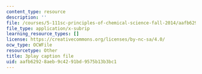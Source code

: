 ```yaml
---
content_type: resource
description: ''
file: /courses/5-111sc-principles-of-chemical-science-fall-2014/aafb62928aeb9c4291bd9575b13b3bc1_pn1cxuBmhtI.srt
file_type: application/x-subrip
learning_resource_types: []
license: https://creativecommons.org/licenses/by-nc-sa/4.0/
ocw_type: OCWFile
resourcetype: Other
title: 3play caption file
uid: aafb6292-8aeb-9c42-91bd-9575b13b3bc1
---
```

